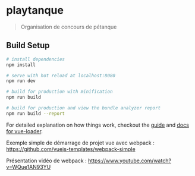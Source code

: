 # playtanque

> Organisation de concours de pétanque

## Build Setup

``` bash
# install dependencies
npm install

# serve with hot reload at localhost:8080
npm run dev

# build for production with minification
npm run build

# build for production and view the bundle analyzer report
npm run build --report
```

For detailed explanation on how things work, checkout the [guide](http://vuejs-templates.github.io/webpack/) and [docs for vue-loader](http://vuejs.github.io/vue-loader).

Exemple simple de démarrage de projet vue avec webpack : https://github.com/vuejs-templates/webpack-simple

Présentation vidéo de webpack : https://www.youtube.com/watch?v=WQue1AN93YU

